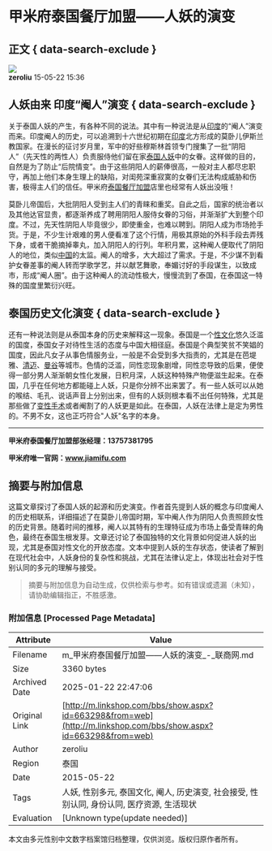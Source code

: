 # 甲米府泰国餐厅加盟——人妖的演变

## 正文 { data-search-exclude }


![](http://www.linkshop.com.cn/club/uploadFiles/face/u-671120_20153.png)  
**zeroliu** 15-05-22 15:36 

## 人妖由来 印度“阉人”演变 { data-search-exclude }

关于泰国人妖的产生，有各种不同的说法。其中有一种说法是从[印度](http://baike.haosou.com/doc/1889706.html)的“阉人”演变而来。印度阉人的历史，可以追溯到十六世纪初期在[印度](http://baike.haosou.com/doc/1889706.html)北方形成的莫卧儿伊斯兰教国家。在漫长的征讨岁月里，军中的好些穆斯林首领专门搜集了一批“阴阳人”（先天性的两性人）负责服侍他们留在家[泰国人妖](http://i7.qhimg.com/t019586b87fd3768da5.jpg)中的女眷。这样做的目的，自然是为了防止“后院情变”。由于这些阴阳人的薪俸很高，一般对主人都尽忠职守，再加上他们本身生理上的缺陷，对闺苑深重寂寞的女眷们无法构成威胁和伤害，极得主人们的信任。甲米府[泰国餐厅加盟](http://www.jiamifu.com)店里也经常有人妖出没哦！

莫卧儿帝国后，大批阴阳人受到主人们的青睐和重奖。自此之后，国家的统治者以及其他达官显贵，都逐渐养成了聘用阴阳人服侍女眷的习俗，并渐渐扩大到整个印度。不过，先天性阴阳人毕竟很少，即使重金，也难以聘到。阴阳人成为市场抢手货。于是，不少生计艰难的男人便看准了这个行情，用极其原始的外科手段去弄残下身，或者干脆摘掉睾丸，加入阴阳人的行列。年积月累，这种阉人便取代了阴阳人的地位，类似[中国](http://baike.haosou.com/doc/1279856.html)的太监。阉人的增多，大大超过了需求。于是，不少谋不到看护女眷差事的阉人转而学歌学艺，并以献艺舞歌，奉媚讨好的手段谋生，以致成市，形成“阉人圈”。由于这种阉人的流动性极大，慢慢流到了泰国，在泰国这一特殊的国度里繁衍兴旺。

## 泰国历史文化演变 { data-search-exclude }

还有一种说法则是从泰国本身的历史来解释这一现象。泰国是一个[性文化](http://baike.haosou.com/doc/1628232.html)悠久泛滥的国度，泰国女子对待性生活的态度与中国大相径庭。泰国是个典型笑贫不笑娼的国度，因此凡女子从事色情服务业，一般是不会受到多大指责的，尤其是在芭堤雅、[清迈](http://baike.haosou.com/doc/85029.html)、[曼谷](http://baike.haosou.com/doc/1839504.html)等城市。色情的泛滥，同性恋现象剧增，同性恋导致的后果，便使得一部分男人渐渐朝女性化发展，日积月深，人妖这种特殊产物便滋生起来。在泰国，几乎在任何地方都能碰上人妖，只是你分辨不出来罢了。有一些人妖可以从她的喉结、毛孔、说话声音上分别出来，但有的人妖则根本看不出任何特殊，尤其是那些做了[变性手术](http://baike.haosou.com/doc/1767973.html)或者阉割了的人妖更是如此。在泰国，人妖在法律上是定为男性的。不男不女，这也正巧符合"人妖"名字的本身。

---

**甲米府泰国餐厅加盟部张经理：13757381795**

**甲米府唯一官网：www.jiamifu.com**
<!-- tcd_original_link http://m.linkshop.com/bbs/show.aspx?id=663298&from=web -->


## 摘要与附加信息

<!-- tcd_abstract -->
这篇文章探讨了泰国人妖的起源和历史演变。作者首先提到人妖的概念与印度阉人的历史相联系，详细描述了在莫卧儿帝国时期，军中阉人作为阴阳人负责照顾女性的历史背景。随着时间的推移，阉人以其特有的生理特征成为市场上备受青睐的角色，最终在泰国生根发芽。文章还讨论了泰国独特的文化背景如何促进人妖的出现，尤其是泰国对性文化的开放态度。文本中提到人妖的生存状态，使读者了解到在现代社会中，人妖身份的复杂性和挑战，尤其在法律认定上，体现出社会对于性别认同的多元的理解与接受。
<!-- tcd_abstract_end -->

> 摘要与附加信息为自动生成，仅供检索与参考。如有错误或遗漏（未知），请协助编辑指正，不胜感激。

### 附加信息 [Processed Page Metadata]

| Attribute       | Value                                  |
|-----------------|----------------------------------------|
| Filename        | m_甲米府泰国餐厅加盟——人妖的演变_-_联商网.md                             |
| Size            | 3360 bytes                           |
| Archived Date   | 2025-01-22 22:47:06                             |
| Original Link   | [http://m.linkshop.com/bbs/show.aspx?id=663298&from=web](http://m.linkshop.com/bbs/show.aspx?id=663298&from=web)                       |
| Author          | zeroliu                               |
| Region          | 泰国                               |
| Date            | 2015-05-22                                 |
| Tags            | 人妖, 性别多元, 泰国文化, 阉人, 历史演变, 社会接受, 性别认同, 身份认同, 医疗资源, 生活现状                                 |
| Evaluation            | [Unknown type(update needed)]                                 |
<!-- tcd_table_end -->

本文由多元性别中文数字档案馆归档整理，仅供浏览。版权归原作者所有。
